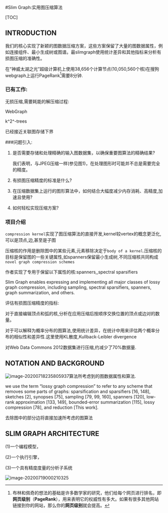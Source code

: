 #Slim Graph:实用图压缩算法

[TOC]

## INTRODUCTION

我们的核心实现了新颖的图数据压缩方案，这些方案保留了大量的图数据属性，例如连接组件、最小生成树或图谱。最slimgraph使用统计差异和其他指标来分析有损图压缩的准确性。

在“神威太湖之光”超级计算机上使用38,656个计算节点(10,050,560个核)在搜狗webgraph上运行PageRank[^1]需要8分钟.

### 已有工作:

无损压缩,需要耗能的解压缩过程:

WebGraph

k^2^-trees

已经接近关联图存储下界

###问题引入:

1.  是否需要存储和处理精确的输入图数据集，以确保重要图算法的精确结果?

    我们表明，与JPEG压缩一样(参见图1)，在处理图形时可能并不总是需要完全的精度。

2.  有损图压缩精度的标准是什么?

3.  在压缩数据集上运行的图形算法中，如何结合大幅度减少内存消耗、高精度,加速且使用?

4.  如何轻松实现压缩方案?



### 项目介绍

`compression kernel`实现了图压缩算法的直接开发,kernel较vertex的概念更泛化,可以是顶点,边,甚至是子图

压缩核的作用是删除图中的某些元素,元素移除决定于`body of a kernel`.压缩核的目标是保留图的一些关键属性,如spanners保留最小生成树,不同压缩核共同构成`novel graph compression schemes`

作者实现了专用于保留以下属性的核:spanners,,spectral sparsifiers

Slim Graph enables expressing and implementing all major
classes of lossy graph compression, including sampling, spectral
sparsifiers, spanners, graph summarization, and others.

评估有损图压缩精度的指标:

对于直接编辑顶点和弧的核,分析在应用压缩后按顺序交换位置的顶点或边对的数量。

对于可以解释为概率分布的图算法,使用统计差异，在统计中用来评估两个概率分布的相似性和差异性.这里使用KL散度,Kullback-Leibler divergence

对Web Data Commons 2012数据集进行压缩,约减少了70%数据量.

## NOTATION AND BACKGROUND

![image-20200718235805937](C:\Users\admintrato\AppData\Roaming\Typora\typora-user-images\image-20200718235805937.png)算法所考虑到的图数据属性和算法.

we use the term “lossy graph
compression” to refer to any scheme that removes some parts
of graphs: sparsification and sparsifiers [16, 148], sketches [2],
synopses [75], sampling [79, 99, 160], spanners [120], low-rank
approximation [133, 149], bounded-error summarization [115],
lossy compression [78], and reduction [This work].

去除图中的部分边将直接加速所考虑的图算法

## SLIM GRAPH ARCHITECTURE

(1)一个编程模型，

(2)一个执行引擎，

(3)一个具有精度度量的分析子系统

![image-20200719000210325](C:\Users\admintrato\AppData\Roaming\Typora\typora-user-images\image-20200719000210325.png)









[^1]:布林和佩奇的想法的基础是许多数学家的研究，他们给每个网页进行排名，即**网页级别**（**PageRank**），用来表明它的权威性有多大。如果有很多其他网站链接到你的网站，那么你的**网页级别**就会提高。